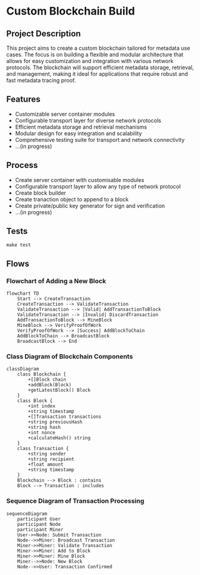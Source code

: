# Custom Blockchain Build

## Project Description

This project aims to create a custom blockchain tailored for metadata use cases. The focus is on building a flexible and modular architecture that allows for easy customization and integration with various network protocols. The blockchain will support efficient metadata storage, retrieval, and management, making it ideal for applications that require robust and fast metadata tracing proof.

## Features

- Customizable server container modules
- Configurable transport layer for diverse network protocols
- Efficient metadata storage and retrieval mechanisms
- Modular design for easy integration and scalability
- Comprehensive testing suite for transport and network connectivity
- ...(in progress)

## Process

- Create server container with customisable modules
- Configurable transport layer to allow any type of network protocol
- Create block builder 
- Create tranaction object to append to a block
- Create private/public key generator for sign and verification
- ...(in progress)

## Tests

```shell
make test
```

## Flows

### Flowchart of Adding a New Block
```mermaid
flowchart TD
    Start --> CreateTransaction
    CreateTransaction --> ValidateTransaction
    ValidateTransaction --> |Valid| AddTransactionToBlock
    ValidateTransaction --> |Invalid| DiscardTransaction
    AddTransactionToBlock --> MineBlock
    MineBlock --> VerifyProofOfWork
    VerifyProofOfWork --> |Success| AddBlockToChain
    AddBlockToChain --> BroadcastBlock
    BroadcastBlock --> End
```

### Class Diagram of Blockchain Components
```mermaid
classDiagram
    class Blockchain {
        +[]Block chain
        +addBlock(Block)
        +getLatestBlock() Block
    }
    class Block {
        +int index
        +string timestamp
        +[]Transaction transactions
        +string previousHash
        +string hash
        +int nonce
        +calculateHash() string
    }
    class Transaction {
        +string sender
        +string recipient
        +float amount
        +string timestamp
    }
    Blockchain --> Block : contains
    Block --> Transaction : includes
```

### Sequence Diagram of Transaction Processing
```mermaid
sequenceDiagram
    participant User
    participant Node
    participant Miner
    User->>Node: Submit Transaction
    Node-->>Miner: Broadcast Transaction
    Miner->>Miner: Validate Transaction
    Miner->>Miner: Add to Block
    Miner->>Miner: Mine Block
    Miner-->>Node: New Block
    Node-->>User: Transaction Confirmed
```